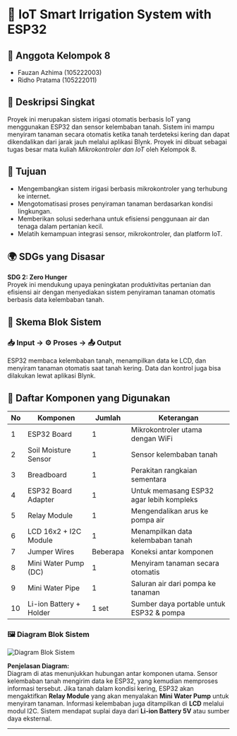 # 🌿 IoT Smart Irrigation System with ESP32

## 👥 Anggota Kelompok 8
- Fauzan Azhima (105222003)
- Ridho Pratama (105222011)

## 📄 Deskripsi Singkat
Proyek ini merupakan sistem irigasi otomatis berbasis IoT yang menggunakan ESP32 dan sensor kelembaban tanah. Sistem ini mampu menyiram tanaman secara otomatis ketika tanah terdeteksi kering dan dapat dikendalikan dari jarak jauh melalui aplikasi Blynk. Proyek ini dibuat sebagai tugas besar mata kuliah *Mikrokontroler dan IoT* oleh Kelompok 8.

## 🎯 Tujuan
- Mengembangkan sistem irigasi berbasis mikrokontroler yang terhubung ke internet.
- Mengotomatisasi proses penyiraman tanaman berdasarkan kondisi lingkungan.
- Memberikan solusi sederhana untuk efisiensi penggunaan air dan tenaga dalam pertanian kecil.
- Melatih kemampuan integrasi sensor, mikrokontroler, dan platform IoT.

## 🌍 SDGs yang Disasar
**SDG 2: Zero Hunger**  
Proyek ini mendukung upaya peningkatan produktivitas pertanian dan efisiensi air dengan menyediakan sistem penyiraman tanaman otomatis berbasis data kelembaban tanah.

## 🔁 Skema Blok Sistem
### 📥 Input → ⚙️ Proses → 📤 Output

ESP32 membaca kelembaban tanah, menampilkan data ke LCD, dan menyiram tanaman otomatis saat tanah kering. Data dan kontrol juga bisa dilakukan lewat aplikasi Blynk.

## 🔩 Daftar Komponen yang Digunakan
| No | Komponen                 | Jumlah | Keterangan                                 |
|----|--------------------------|--------|--------------------------------------------|
| 1  | ESP32 Board              | 1      | Mikrokontroler utama dengan WiFi           |
| 2  | Soil Moisture Sensor     | 1      | Sensor kelembaban tanah                    |
| 3  | Breadboard               | 1      | Perakitan rangkaian sementara              |
| 4  | ESP32 Board Adapter      | 1      | Untuk memasang ESP32 agar lebih kompleks   |
| 5  | Relay Module             | 1      | Mengendalikan arus ke pompa air            |
| 6  | LCD 16x2 + I2C Module    | 1      | Menampilkan data kelembaban tanah          |
| 7  | Jumper Wires             | Beberapa | Koneksi antar komponen                   |
| 8  | Mini Water Pump (DC)     | 1      | Menyiram tanaman secara otomatis           |
| 9  | Mini Water Pipe          | 1      | Saluran air dari pompa ke tanaman          |
| 10 | Li-ion Battery + Holder  | 1 set  | Sumber daya portable untuk ESP32 & pompa   |


### 🖼️ Diagram Blok Sistem

![Diagram Blok Sistem](Tubes%20IOT-Diagram%20blok%20sistem%20.png)

**Penjelasan Diagram:**  
Diagram di atas menunjukkan hubungan antar komponen utama. Sensor kelembaban tanah mengirim data ke ESP32, yang kemudian memproses informasi tersebut. Jika tanah dalam kondisi kering, ESP32 akan mengaktifkan **Relay Module** yang akan menyalakan **Mini Water Pump** untuk menyiram tanaman. Informasi kelembaban juga ditampilkan di **LCD** melalui modul I2C. Sistem mendapat suplai daya dari **Li-ion Battery 5V** atau sumber daya eksternal.

---
